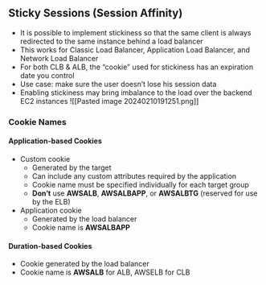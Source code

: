 ## Sticky Sessions (Session Affinity)

- It is possible to implement stickiness so that the same client is always redirected to the same instance behind a load balancer
- This works for Classic Load Balancer, Application Load Balancer, and Network Load Balancer
- For both CLB & ALB, the “cookie” used for stickiness has an expiration date you control
- Use case: make sure the user doesn’t lose his session data
- Enabling stickiness may bring imbalance to the load over the backend EC2 instances
![[Pasted image 20240210191251.png]]

### Cookie Names
#### Application-based Cookies
- Custom cookie  
	- Generated by the target  
	- Can include any custom attributes required by the application  
	- Cookie name must be specified individually for each target group  
	- **Don’t** use **AWSALB**, **AWSALBAPP**, or **AWSALBTG** (reserved for use by the ELB)
- Application cookie  
	- Generated by the load balancer
	- Cookie name is **AWSALBAPP**
#### Duration-based Cookies  
- Cookie generated by the load balancer  
- Cookie name is **AWSALB** for ALB, AWSELB for CLB